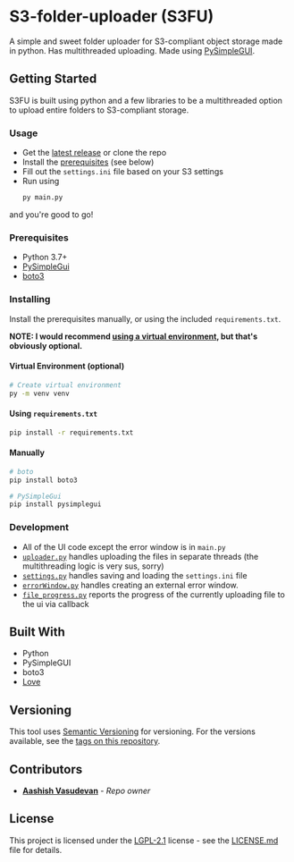 # S3-folder-uploader (S3FU)
A simple and sweet folder uploader for S3-compliant object storage made in python. Has multithreaded uploading. Made using [PySimpleGUI](https://www.pysimplegui.org).


## Getting Started
S3FU is built using python and a few libraries to be a multithreaded option to upload entire folders to S3-compliant storage.

### Usage
- Get the [latest release](https://github.com/aashishvasu/S3-folder-uploader/releases/latest) or clone the repo
- Install the [prerequisites](#Prerequisites) (see below)
- Fill out the `settings.ini` file based on your S3 settings
- Run using
	```sh
	py main.py
	```

and you're good to go!

### Prerequisites
- Python 3.7+
- [PySimpleGui](https://www.pysimplegui.org)
- [boto3](https://pypi.org/project/boto3/)

### Installing
Install the prerequisites manually, or using the included `requirements.txt`.

**NOTE: I would recommend [using a virtual environment](https://docs.python.org/3/library/venv.html), but that's obviously optional.**
#### Virtual Environment (optional)
```sh
# Create virtual environment
py -m venv venv 
```

#### Using `requirements.txt` 
```sh
pip install -r requirements.txt
```

#### Manually
```sh
# boto
pip install boto3

# PySimpleGui
pip install pysimplegui
```

### Development
- All of the UI code except the error window is in `main.py`
- [`uploader.py`](src/uploader.py) handles uploading the files in separate threads (the multithreading logic is very sus, sorry)
- [`settings.py`](src/settings.py) handles saving and loading the `settings.ini` file
- [`errorWindow.py`](src/errorWindow.py) handles creating an external error window.
- [`file_progress.py`](src/errorWindow.py) reports the progress of the currently uploading file to the ui via callback

## Built With
- Python
- PySimpleGUI
- boto3
- [Love](https://www.merriam-webster.com/dictionary/love)

## Versioning
This tool uses [Semantic Versioning](http://semver.org/) for versioning. For the versions
available, see the [tags on this repository](https://github.com/aashishvasu/S3-folder-uploader/tags).

## Contributors
  - [**Aashish Vasudevan**](https://github.com/aashishvasu) - *Repo owner*

## License

This project is licensed under the [LGPL-2.1](LICENSE.md) license - see the [LICENSE.md](LICENSE.md) file for details.
